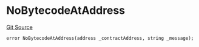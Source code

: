 # NoBytecodeAtAddress
[Git Source](https://github.com/thrackle-io/forte-rules-engine/blob/05058af162713f188a988f6affb17d318400fb7d/src/client/token/handler/diamond/HandlerDiamondLib.sol)


```solidity
error NoBytecodeAtAddress(address _contractAddress, string _message);
```

